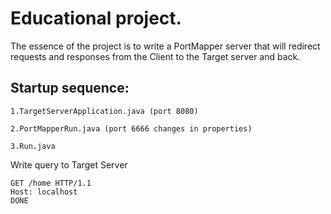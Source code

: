 # Educational project.

The essence of the project is to write a PortMapper server that will redirect requests and responses from the Client to the Target server and back.

## Startup sequence:

    1.TargetServerApplication.java (port 8080)

    2.PortMapperRun.java (port 6666 changes in properties)

    3.Run.java

Write query to Target Server

    GET /home HTTP/1.1
    Host: localhost
    DONE
